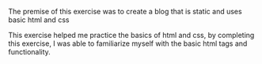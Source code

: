 The premise of this exercise was to create a blog that is static and uses basic html and css 

This exercise helped me practice the basics of html and css, by completing this exercise, I was able to familiarize myself with the basic html tags and functionality. 

